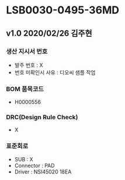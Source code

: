 # LSB0030-0495-36MD

## v1.0 2020/02/26 김주현

### 생산 지시서 번호
* 발주 번호 : X
* 번호 미확인시 사유 : 디오씨 샘플 작업

###  BOM 품목코드
* H0000556

### DRC(Design Rule Check)
* X

### 표준회로
* SUB : X
* Connector : PAD
* Driver : NSI45020 18EA
